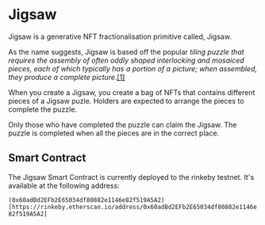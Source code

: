 # Jigsaw

Jigsaw is a generative NFT fractionalisation primitive called, Jigsaw.

As the name suggests, Jigsaw is based off the popular *tiling puzzle that requires the assembly of often oddly shaped interlocking and mosaiced pieces, each of which typically has a portion of a picture; when assembled, they produce a complete picture*.[[1]](https://en.wikipedia.org/wiki/Jigsaw_puzzle)

When you create a Jigsaw, you create a bag of NFTs that contains different pieces of a Jigsaw puzle. Holders are expected to arrange the pieces to complete the puzzle.

Only those who have completed the puzzle can claim the Jigsaw. The puzzle is completed when all the pieces are in the correct place.

## Smart Contract

The Jigsaw Smart Contract is currently deployed to the rinkeby testnet. It's available at the following address:

`(0x60adBd2EFb2E65034df80882e1146e82f519A5A2)[https://rinkeby.etherscan.io/address/0x60adBd2EFb2E65034df80882e1146e82f519A5A2]`